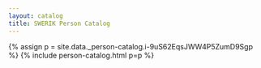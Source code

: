 ```yaml
---
layout: catalog
title: SWERIK Person Catalog
---
```

{% assign p = site.data._person-catalog.i-9uS62EqsJWW4P5ZumD9Sgp %}
{% include person-catalog.html p=p %}

